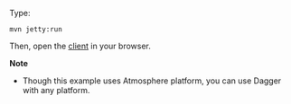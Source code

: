 Type:

```
mvn jetty:run
```

Then, open the [client](http://jsbin.com/rumecasinocu/1/watch?js,console) in your browser.

**Note**

* Though this example uses Atmosphere platform, you can use Dagger with any platform.
